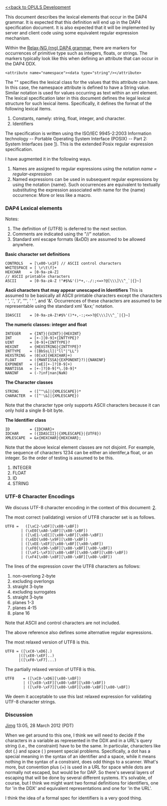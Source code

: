 [\<\<back to OPULS Development](OPULS_Development "wikilink")

This document describes the lexical elements that occur in the DAP4
grammar. It is expected that this definition will end up in the DAP4
specification document. It is also expected that it will be implemented
by server and client code using some equivalent regular expression
mechanism.

Within the [Relax-NG (rng) DAP4
grammar](http://dl.dropbox.com/u/53929684/xsd.rng), there are markers
for occurrences of primitive type such as integers, floats, or strings.
The markers typically look like this when defining an attribute that can
occur in the DAP4 DDX.

    <attribute name="namespace"><data type="string"/></attribute>

The "<data type="string"/>" specifies the lexical class for the values
that this attribute can have. In this case, the namespace attribute is
defined to have a String value. Similar notation is used for values
occurring as text within an xml element. The lexical specification later
in this document defines the legal lexical structure for such lexical
items. Specifically, it defines the format of the following lexical
items.

1.  Constants, namely: string, float, integer, and character.
2.  Identifiers

The specification is written using the ISO/IEC 9945-2:2003 Information
technology -- Portable Operating System Interface (POSIX) -- Part 2:
System Interfaces (see
[1](http://www.iso.org/iso/iso_catalogue/catalogue_ic/catalogue_detail_ics.htm?csnumber=38790)).
This is the extended Posix regular expression specification.

I have augmented it in the following ways.

1.  Names are assigned to regular expressions using the notation
    *name = regular-expression*
2.  Named expressions can be used in subsequent regular expressions by
    using the notation {name}. Such occurrences are equivalent to
    textually substituting the expression associated with name for the
    {name} occurrence: More or less like a macro.

### DAP4 Lexical elements

Notes:

1.  The definition of {UTF8} is deferred to the next section.
2.  Comments are indicated using the "//" notation.
3.  Standard xml escape formats (&xDD) are assumed to be allowed
    anywhere.

**Basic character set definitions**

    CONTROLS   = [\x00-\x1F] // ASCII control characters
    WHITESPACE = [ \r\t\f]+
    HEXCHAR    = [0-9a-zA-Z]
    // ASCII printable characters
    ASCII      = [0-9a-zA-Z !"#$%&'()*+,-./:;<=>?@[\\\]\\^_`|{}~]

**Ascii characters that may appear unescaped in Identifiers**
This is assumed to be basically all ASCII printable characters except
the characters ' ', '.', '/', '"', ' ' ', and '&'. Occurrences of these
characters are assumed to be representable using the standard xml '&xx;'
notation.

    IDASCII    = [0-9a-zA-Z!#$%'()*+,-:;<=>?@[\\\]\\^_`|{}~]

**The numeric classes: integer and float**

    INTEGER    = {INT}|{UINT}|{HEXINT}
    INT        = [+-][0-9]+{INTTYPE}?
    UINT       = [0-9]+{INTTYPE}?
    HEXINT     = {HEXSTRING}{INTTYPE}?
    INTTYPE    = ([BbSsLl]|"ll"|"LL")
    HEXSTRING  = (0[xX]{HEXCHAR}+)
    FLOAT      = ({MANTISSA}{EXPONENT}?)|{NANINF}
    EXPONENT   = ([eE][+-]?[0-9]+)
    MANTISSA   = [+-]?[0-9]*\.[0-9]*
    NANINF     = (-?inf|nan|NaN)

**The Character classes**

    STRING     = ([^"\&]|{XMLESCAPE})*
    CHARACTER  = ([^'\&]|{XMLESCAPE})

Note that the character type only supports ASCII characters because it
can only hold a single 8-bit byte.

**The Identifier class**

    ID         = {IDCHAR}+
    IDCHAR     = ({IDASCII}|{XMLESCAPE}|{UTF8})
    XMLESCAPE  = &x{HEXCHAR}{HEXCHAR};

Note that the above lexical element classes are not disjoint. For
example, the sequence of characters 1234 can be either an identifer,a
float, or an integer. So the order of testing is assumed to be this.

1.  INTEGER
2.  FLOAT
3.  ID
4.  STRING

### UTF-8 Character Encodings

We discuss UTF-8 character encoding in the context of this document:
[2](http://www.w3.org/2005/03/23-lex-U).

The most correct (validating) version of UTF8 character set is as
follows.

    UTF8 =   ([\xC2-\xDF][\x80-\xBF])
           | (\xE0[\xA0-\xBF][\x80-\xBF])
           | ([\xE1-\xEC][\x80-\xBF][\x80-\xBF])
           | (\xED[\x80-\x9F][\x80-\xBF])
           | ([\xEE-\xEF][\x80-\xBF][\x80-\xBF])
           | (\xF0[\x90-\xBF][\x80-\xBF][\x80-\xBF])
           | ([\xF1-\xF3][\x80-\xBF][\x80-\xBF][\x80-\xBF])
           | (\xF4[\x80-\x8F][\x80-\xBF][\x80-\xBF])

The lines of the expression cover the UTF8 characters as follows:

1.  non-overlong 2-byte
2.  excluding overlongs
3.  straight 3-byte
4.  excluding surrogates
5.  straight 3-byte
6.  planes 1-3
7.  planes 4-15
8.  plane 16

Note that ASCII and control characters are not included.

The above reference also defines some alternative regular expressions.

The most relaxed version of UTF8 is this.

    UTF8 = ([\xC0-\xD6].)
          |([\xE0-\xEF]..)
          |([\xF0-\xF7]...)

The partially relaxed version of UTF8 is this.

    UTF8    = ([\xC0-\xD6][\x80-\xBF])
            | ([\xE0-\xEF][\x80-\xBF][\x80-\xBF])
            | ([\xF0-\xF7][\x80-\xBF][\x80-\xBF][\x80-\xBF])

We deem it acceptable to use this last relaxed expression for validating
UTF-8 character strings.

### Discussion

[Jimg](User:Jimg "wikilink") 13:05, 28 March 2012 (PDT)

When we get around to this one, I think we will need to decide if the
characters in a variable as represented in the DDX and in a URL's query
string (i.e., the constraint) have to be the same. In particular,
characters like dot (.) and space ( ) present special problems.
Specifically, a dot has a special meaning in the syntax of an identifier
and a space, while it means nothing in the syntax of a constraint, does
odd things to a scanner. What's more, but convention plus (+) is used in
a URL for space while dots are normally not escaped, but would be for
DAP. So there's several layers of escaping that will be done by several
different systems. It's solvable, of course, but I think we might want
two formal definitions for identifiers, one for 'in the DDX' and
equivalent representations and one for 'in the URL'.

I think the idea of a formal spec for identifiers is a very good thing.
